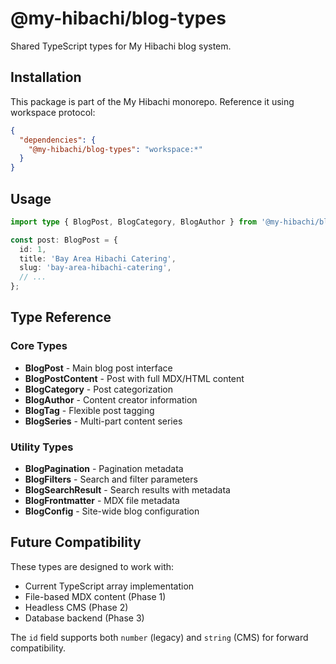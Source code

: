 # @my-hibachi/blog-types

Shared TypeScript types for My Hibachi blog system.

## Installation

This package is part of the My Hibachi monorepo. Reference it using workspace protocol:

```json
{
  "dependencies": {
    "@my-hibachi/blog-types": "workspace:*"
  }
}
```

## Usage

```typescript
import type { BlogPost, BlogCategory, BlogAuthor } from '@my-hibachi/blog-types';

const post: BlogPost = {
  id: 1,
  title: 'Bay Area Hibachi Catering',
  slug: 'bay-area-hibachi-catering',
  // ...
};
```

## Type Reference

### Core Types

- **BlogPost** - Main blog post interface
- **BlogPostContent** - Post with full MDX/HTML content
- **BlogCategory** - Post categorization
- **BlogAuthor** - Content creator information
- **BlogTag** - Flexible post tagging
- **BlogSeries** - Multi-part content series

### Utility Types

- **BlogPagination** - Pagination metadata
- **BlogFilters** - Search and filter parameters
- **BlogSearchResult** - Search results with metadata
- **BlogFrontmatter** - MDX file metadata
- **BlogConfig** - Site-wide blog configuration

## Future Compatibility

These types are designed to work with:
- Current TypeScript array implementation
- File-based MDX content (Phase 1)
- Headless CMS (Phase 2)
- Database backend (Phase 3)

The `id` field supports both `number` (legacy) and `string` (CMS) for forward compatibility.
